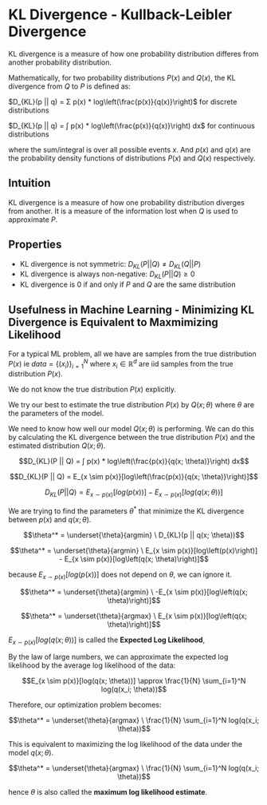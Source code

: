 # KL Divergence - Kullback-Leibler Divergence

KL divergence is a measure of how one probability distribution differes from another probability distribution.

Mathematically, for two probability distributions $P(x)$ and $Q(x)$, the KL divergence from $Q$ to $P$ is defined as:

$D_{KL}(p || q) = Σ p(x) * log\left(\frac{p(x)}{q(x)}\right)$ for discrete distributions 

$D_{KL}(p || q) = ∫ p(x) * log\left(\frac{p(x)}{q(x)}\right) dx$ for continuous distributions  

where the sum/integral is over all possible events $x$. And $p(x)$ and $q(x)$ are the probability density functions of distributions $P(x)$ and $Q(x)$ respectively.

## Intuition

KL divergence is a measure of how one probability distribution diverges from another. It is a measure of the information lost when $Q$ is used to approximate $P$.

## Properties

- KL divergence is not symmetric: $D_{KL}(P || Q) ≠ D_{KL}(Q || P)$
- KL divergence is always non-negative: $D_{KL}(P || Q) ≥ 0$
- KL divergence is 0 if and only if $P$ and $Q$ are the same distribution

## Usefulness in Machine Learning - Minimizing KL Divergence is Equivalent to Maxmimizing Likelihood

For a typical ML problem, all we have are samples from the true distribution $P(x)$ ie $data = \{(x_i)\}_{i=1}^N$ where $x_i \in \mathbb{R}^d$ are iid samples from the true distribution $P(x)$. 

We do not know the true distribution $P(x)$ explicitly.

We try our best to estimate the true distribution $P(x)$ by $Q(x; \theta)$ where $\theta$ are the parameters of the model.

We need to know how well our model $Q(x; \theta)$ is performing. We can do this by calculating the KL divergence between the true distribution $P(x)$ and the estimated distribution $Q(x; \theta)$.

$$D_{KL}(P || Q) = ∫ p(x) * log\left(\frac{p(x)}{q(x; \theta)}\right) dx$$

$$D_{KL}(P || Q) = E_{x \sim p(x)}[log\left(\frac{p(x)}{q(x; \theta)}\right)]$$

$$D_{KL}(P || Q) = E_{x \sim p(x)}[log\left(p(x)\right)] - E_{x \sim p(x)}[log\left(q(x; \theta)\right)]$$

We are trying to find the parameters $\theta^*$ that minimize the KL divergence between $p(x)$ and $q(x; \theta)$.

$$\theta^* = \underset{\theta}{argmin} \ D_{KL}(p || q(x; \theta))$$

$$\theta^* = \underset{\theta}{argmin} \ E_{x \sim p(x)}[log\left(p(x)\right)] - E_{x \sim p(x)}[log\left(q(x; \theta)\right)]$$

because $E_{x \sim p(x)}[log\left(p(x)\right)]$ does not depend on $\theta$, we can ignore it.


$$\theta^* = \underset{\theta}{argmin} \ -E_{x \sim p(x)}[log\left(q(x; \theta)\right)]$$


$$\theta^* = \underset{\theta}{argmax} \ E_{x \sim p(x)}[log\left(q(x; \theta)\right)]$$

$E_{x \sim p(x)}[log\left(q(x; \theta)\right)]$ is called the **Expected Log Likelihood**,

By the law of large numbers, we can approximate the expected log likelihood by the average log likelihood of the data:

$$E_{x \sim p(x)}[log(q(x; \theta))] \approx \frac{1}{N} \sum_{i=1}^N log(q(x_i; \theta))$$

Therefore, our optimization problem becomes:

$$\theta^* = \underset{\theta}{argmax} \ \frac{1}{N} \sum_{i=1}^N log(q(x_i; \theta))$$

This is equivalent to maximizing the log likelihood of the data under the model $q(x; \theta)$.

$$\theta^* = \underset{\theta}{argmax} \ \frac{1}{N} \sum_{i=1}^N log(q(x_i; \theta))$$

hence $\theta$ is also called the **maximum log likelihood estimate**. 




